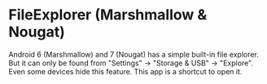 # FileExplorer (Marshmallow & Nougat)

Android 6 (Marshmallow) and 7 (Nougat) has a simple built-in file explorer. But it can only be found from "Settings" -> "Storage & USB" -> "Explore". Even some devices hide this feature.
This app is a shortcut to open it.
